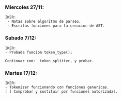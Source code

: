 ### Miercoles 27/11:

	IKER:
	 - Notas sobre algoritmo de parseo.
	 - Escritas funciones para la creacion de AST.

### Sabado 7/12:

	IKER:
	- Probada funcion token_type();

	Continuar con:	token_splitter, y probar.

### Martes 17/12:

	IKER:
	- Tokenizer funcionando con funciones genericas.
	[ ] Comprobar y sustituir por funciones autorizadas.
